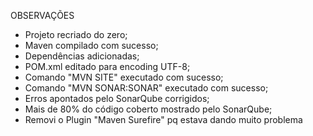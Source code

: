 OBSERVAÇÕES
- Projeto recriado do zero;
- Maven compilado com sucesso;
- Dependências adicionadas;
- POM.xml editado para encoding UTF-8;
- Comando "MVN SITE" executado com sucesso;
- Comando "MVN SONAR:SONAR" executado com sucesso;
- Erros apontados pelo SonarQube corrigidos;
- Mais de 80% do código coberto mostrado pelo SonarQube;
- Removi o Plugin "Maven Surefire" pq estava dando muito problema